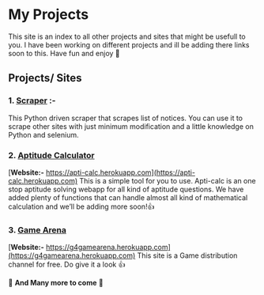 # My Projects
This site is an index to all other projects and sites that might be usefull to you. I have been working on different projects and ill be adding there links soon to this.
Have fun and enjoy 🎉

## Projects/ Sites
### 1. [Scraper](https://r15hav.github.io/KIIT_TnP_Scraper/) :-
This Python driven scraper that scrapes list of notices. You can use it to scrape other sites with just minimum modification and a little knowledge on Python and selenium.

### 2. [Aptitude Calculator](https://r15hav.github.io/AptiCalc/)
[**Website:-** https://apti-calc.herokuapp.com](https://apti-calc.herokuapp.com)
This is a simple tool for you to use. Apti-calc is an one stop aptitude solving webapp for all kind of aptitude questions. We have added plenty of functions that can handle almost all kind of mathematical calculation and we’ll be adding more soon!👍

### 3. [Game Arena](https://g4gamearena.herokuapp.com)
[**Website:-** https://g4gamearena.herokuapp.com](https://g4gamearena.herokuapp.com)
This site is a Game distribution channel for free. Do give it a look 👍

🎊 **And Many more to come** 🎊
